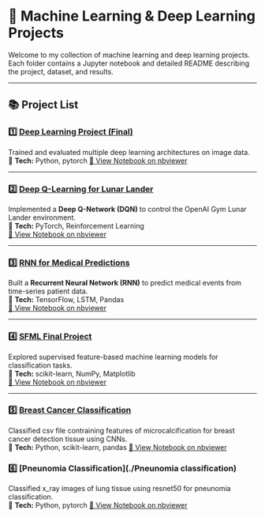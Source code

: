 # 🧠 Machine Learning & Deep Learning Projects

Welcome to my collection of machine learning and deep learning projects.  
Each folder contains a Jupyter notebook and detailed README describing the project, dataset, and results.

---

## 📚 Project List

### 1️⃣ [Deep Learning Project (Final)](./deep-learning-project-final)
Trained and evaluated multiple deep learning architectures on image data.  
📘 **Tech:** Python, pytorch 
[🔗 View Notebook on nbviewer](https://nbviewer.org/github/yourusername/machine-learning-projects/blob/main/deep-learning-project-final/Deep_Learning_project_final.ipynb)

---

### 2️⃣ [Deep Q-Learning for Lunar Lander](./deep-q-lunar-lander)
Implemented a **Deep Q-Network (DQN)** to control the OpenAI Gym Lunar Lander environment.  
📘 **Tech:** PyTorch, Reinforcement Learning  
[🔗 View Notebook on nbviewer](https://nbviewer.org/github/yourusername/machine-learning-projects/blob/main/deep-q-lunar-lander/Deep_Q_Learning_for_Lunar_Landing_Complete.ipynb)

---

### 3️⃣ [RNN for Medical Predictions](./rnn-medical-prediction)
Built a **Recurrent Neural Network (RNN)** to predict medical events from time-series patient data.  
📘 **Tech:** TensorFlow, LSTM, Pandas  
[🔗 View Notebook on nbviewer](https://nbviewer.org/github/yourusername/machine-learning-projects/blob/main/rnn-medical-prediction/RNN%20for%20medical%20predictions.ipynb)

---

### 4️⃣ [SFML Final Project](./sfml-final)
Explored supervised feature-based machine learning models for classification tasks.  
📘 **Tech:** scikit-learn, NumPy, Matplotlib  
[🔗 View Notebook on nbviewer](https://nbviewer.org/github/yourusername/machine-learning-projects/blob/main/sfml-final/SFML_Final_Project_final.ipynb)

---

### 5️⃣ [Breast Cancer Classification](./breast-cancer-classification)
Classified csv file contraining features of microcalcification for  breast cancer detection  tissue using CNNs.  
📘 **Tech:** Python, scikit-learn, pandas
[🔗 View Notebook on nbviewer](https://nbviewer.org/github/yourusername/machine-learning-projects/blob/main/breast-cancer-classification/classifying%20individual%20micros.ipynb)

### 6️⃣ [Pneunomia Classification](./Pneunomia classification)
Classified x_ray images of lung tissue using resnet50 for pneunomia classification.  
📘 **Tech:** Python, pytorch
[🔗 View Notebook on nbviewer](https://github.com/Loickemajou/Machine-Learning-Projects/blob/main/Pneunomia%20classification/Pneumonia_classification.ipynb)
